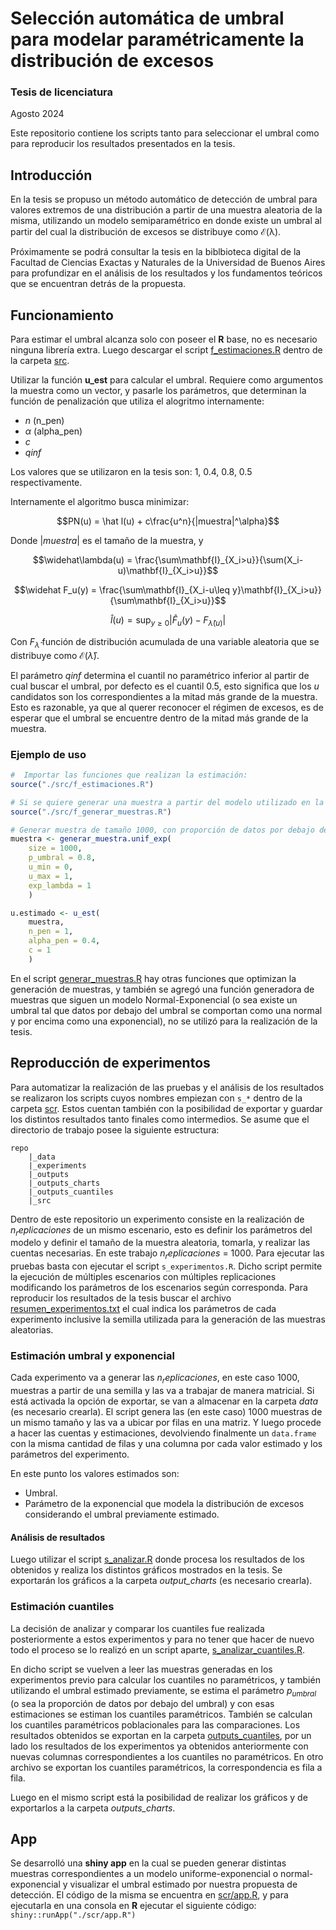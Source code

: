 # Selección automática de umbral para modelar paramétricamente la distribución de excesos
### Tesis de licenciatura 
Agosto 2024

Este repositorio contiene los scripts tanto para seleccionar el umbral como para reproducir los resultados presentados en la tesis.

## Introducción
En la tesis se propuso un método automático de detección de umbral para valores extremos de una distribución a partir de una muestra aleatoria de la misma, utilizando un modelo semiparamétrico en donde existe un umbral al partir del cual la distribución de excesos se distribuye como $\mathcal{E(\lambda)}$.

Próximamente se podrá consultar la tesis en la biblbioteca digital de la Facultad de Ciencias Exactas y Naturales de la Universidad de Buenos Aires para profundizar en el análisis de los resultados y los fundamentos teóricos que se encuentran detrás de la propuesta.

## Funcionamiento
Para estimar el umbral alcanza solo con poseer el **R** base, no es necesario ninguna librería extra.
Luego descargar el script [f_estimaciones.R](scr/f_estimaciones.R) dentro de la carpeta [src](scr). 

Utilizar la función **u_est** para calcular el umbral. Requiere como argumentos la muestra como un vector, y pasarle los parámetros, que determinan la función de penalización que utiliza el alogritmo internamente:
- $n$ (n_pen)
- $\alpha$ (alpha_pen)
- $c$
- _qinf_

Los valores que se utilizaron en la tesis son: $1,\ 0.4,\ 0.8,\ 0.5$ respectivamente.

Internamente el algoritmo busca minimizar:
``` math
PN(u) = \hat l(u) + c\frac{u^n}{|muestra|^\alpha}
```
Donde $|muestra|$ es el tamaño de la muestra, y
``` math
\widehat\lambda(u) = \frac{\sum\mathbf{I}_{X_i>u}}{\sum(X_i-u)\mathbf{I}_{X_i>u}}
```
``` math
\widehat F_u(y) = \frac{\sum\mathbf{I}_{X_i-u\leq y}\mathbf{I}_{X_i>u}}{\sum\mathbf{I}_{X_i>u}}
```
``` math
\widehat l(u) = \sup_{y\geq0} |\widehat F_u(y)-F_{\widehat\lambda(u)}|
```
Con $F_{\widehat\lambda}$ función de distribución acumulada de una variable aleatoria que se distribuye como $\mathcal{E}(\widehat\lambda)$.

El parámetro _qinf_ determina el cuantil no paramétrico inferior al partir de cual buscar el umbral, por defecto es el cuantil $0.5$, esto significa que los $u$ candidatos son los correspondientes a la mitad más grande de la muestra. Esto es razonable, ya que al querer reconocer el régimen de excesos, es de esperar que el umbral se encuentre dentro de la mitad más grande de la muestra.

### Ejemplo de uso
``` R
#  Importar las funciones que realizan la estimación:
source("./src/f_estimaciones.R")

# Si se quiere generar una muestra a partir del modelo utilizado en la tesis importar primero el siguiente código:
source("./src/f_generar_muestras.R")

# Generar muestra de tamaño 1000, con proporción de datos por debajo del umbral igual a 0.8, con distribución de excesos por encima del umbral se distribuyen con una exponenial de parámetro 1.
muestra <- generar_muestra.unif_exp(
    size = 1000, 
    p_umbral = 0.8, 
    u_min = 0, 
    u_max = 1, 
    exp_lambda = 1
    )

u.estimado <- u_est(
    muestra,
    n_pen = 1, 
    alpha_pen = 0.4, 
    c = 1
    )
```

En el script [generar_muestras.R](scr/generar_muestras.R) hay otras funciones que optimizan la generación de muestras, y también se agregó una función generadora de muestras que siguen un modelo Normal-Exponencial (o sea existe un umbral tal que datos por debajo del umbral se comportan como una normal y por encima como una exponencial), no se utilizó para la realización de la tesis.

## Reproducción de experimentos
Para automatizar la realización de las pruebas y el análisis de los resultados se realizaron los scripts cuyos nombres empiezan con `s_*` dentro de la carpeta [scr](scr/). Estos cuentan también con la posibilidad de exportar y guardar los distintos resultados tanto finales como intermedios. Se asume que el directorio de trabajo posee la siguiente estructura:
```
repo
    |_data
    |_experiments
    |_outputs
    |_outputs_charts
    |_outputs_cuantiles
    |_src
  ```

Dentro de este repositorio un experimento consiste en la realización de $n_replicaciones$ de un mismo escenario, esto es definir los parámetros del modelo y definir el tamaño de la muestra aleatoria, tomarla, y realizar las cuentas necesarias.
En este trabajo $n_replicaciones$ = 1000. Para ejecutar las pruebas basta con ejecutar el script `s_experimentos.R`. Dicho script permite la ejecución de múltiples escenarios con múltiples replicaciones modificando los parámetros de los escenarios según corresponda.
Para reproducir los resultados de la tesis buscar el archivo [resumen_experimentos.txt](resumen_experimentos.txt) el cual indica los parámetros de cada experimento inclusive la semilla utilizada para la generación de las muestras aleatorias.

### Estimación umbral y exponencial
Cada experimento va a generar las $n_replicaciones$, en este caso $1000$, muestras a partir de una semilla y las va a trabajar de manera matricial. Si está activada la opción de exportar, se van a almacenar en la carpeta _data_ (es necesario crearla). El script genera las (en este caso) 1000 muestras de un mismo tamaño y las va a ubicar por filas en una matriz. Y luego procede a hacer las cuentas y estimaciones, devolviendo finalmente un `data.frame` con la misma cantidad de filas y una columna por cada valor estimado y los parámetros del experimento. 

En este punto los valores estimados son:
- Umbral.
- Parámetro de la exponencial que modela la distribución de excesos considerando el umbral previamente estimado.

#### Análisis de resultados
Luego utilizar el script [s_analizar.R](scr/s_analizar.R) donde procesa los resultados de los obtenidos y realiza los distintos gráficos mostrados en la tesis. Se exportarán los gráficos a la carpeta _output_charts_ (es necesario crearla).

### Estimación cuantiles
La decisión de analizar y comparar los cuantiles fue realizada posteriormente a estos experimentos y para no tener que hacer de nuevo todo el proceso se lo realizó en un script aparte, [s_analizar_cuantiles.R](scr/s_analizar_cuantiles). 

En dicho script se vuelven a leer las muestras generadas en los experimentos previo para calcular los cuantiles no paramétricos, y también utilizando el umbral estimado previamente, se estima el parámetro $p_{umbral}$ (o sea la proporción de datos por debajo del umbral) y con esas estimaciones se estiman los cuantiles paramétricos. También se calculan los cuantiles paramétricos poblacionales para las comparaciones.
Los resultados obtenidos se exportan en la carpeta [outputs_cuantiles](outputs_cuantiles), por un lado los resultados de los experimentos ya obtenidos anteriormente con nuevas columnas correspondientes a los cuantiles no paramétricos. En otro archivo se exportan los cuantiles paramétricos, la correspondencia es fila a fila.

Luego en el mismo script está la posibilidad de realizar los gráficos y de exportarlos a la carpeta _outputs_charts_.

## App
Se desarrolló una **shiny app** en la cual se pueden generar distintas muestras correspondientes a un modelo uniforme-exponencial o normal-exponencial y visualizar el umbral estimado por nuestra propuesta de detección. El código de la misma se encuentra en [scr/app.R](scr/app.R), y para ejecutarla en una consola en **R** ejecutar el siguiente código:
`shiny::runApp("./scr/app.R")`
